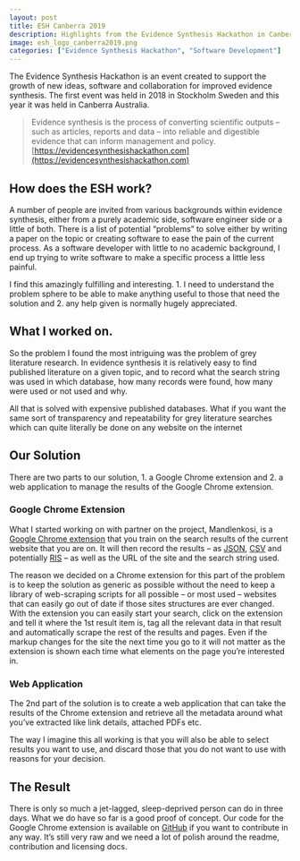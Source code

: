 ```yaml
---
layout: post
title: ESH Canberra 2019
description: Highlights from the Evidence Synthesis Hackathon in Canberra—collaborating on open-source tools, software development, and scientific innovation.
image: esh_logo_canberra2019.png
categories: ["Evidence Synthesis Hackathon", "Software Development"]
---
```


The Evidence Synthesis Hackathon is an event created to support the growth of new ideas, software and collaboration for improved evidence synthesis. The first event was held in 2018 in Stockholm Sweden and this year it was held in Canberra Australia.

> Evidence synthesis is the process of converting scientific outputs – such as articles, reports and data – into reliable and digestible evidence that can inform management and policy.
> [https://evidencesynthesishackathon.com](https://evidencesynthesishackathon.com)

## How does the ESH work?

A number of people are invited from various backgrounds within evidence synthesis, either from a purely academic side, software engineer side or a little of both. There is a list of potential “problems” to solve either by writing a paper on the topic or creating software to ease the pain of the current process. As a software developer with little to no academic background, I end up trying to write software to make a specific process a little less painful.

I find this amazingly fulfilling and interesting. 1. I need to understand the problem sphere to be able to make anything useful to those that need the solution and 2. any help given is normally hugely appreciated.

## What I worked on.

So the problem I found the most intriguing was the problem of grey literature research. In evidence synthesis it is relatively easy to find published literature on a given topic, and to record what the search string was used in which database, how many records were found, how many were used or not used and why.

All that is solved with expensive published databases. What if you want the same sort of transparency and repeatability for grey literature searches which can quite literally be done on any website on the internet

## Our Solution

There are two parts to our solution, 1. a Google Chrome extension and 2. a web application to manage the results of the Google Chrome extension.

### Google Chrome Extension

What I started working on with partner on the project, Mandlenkosi, is a [Google Chrome extension](https://developer.chrome.com/extensions) that you train on the search results of the current website that you are on. It will then record the results – as [JSON](https://en.wikipedia.org/wiki/JSON), [CSV](https://en.wikipedia.org/wiki/Comma-separated_values) and potentially [RIS](https://en.wikipedia.org/wiki/RIS_(file_format)) – as well as the URL of the site and the search string used.

The reason we decided on a Chrome extension for this part of the problem is to keep the solution as generic as possible without the need to keep a library of web-scraping scripts for all possible – or most used – websites that can easily go out of date if those sites structures are ever changed. With the extension you can easily start your search, click on the extension and tell it where the 1st result item is, tag all the relevant data in that result and automatically scrape the rest of the results and pages. Even if the markup changes for the site the next time you go to it will not matter as the extension is shown each time what elements on the page you’re interested in.

### Web Application

The 2nd part of the solution is to create a web application that can take the results of the Chrome extension and retrieve all the metadata around what you’ve extracted like link details, attached PDFs etc.

The way I imagine this all working is that you will also be able to select results you want to use, and discard those that you do not want to use with reasons for your decision.

## The Result

There is only so much a jet-lagged, sleep-deprived person can do in three days. What we do have so far is a good proof of concept. Our code for the Google Chrome extension is available on [GitHub](https://github.com/ESHackathon/grey-literature-recorder) if you want to contribute in any way. It’s still very raw and we need a lot of polish around the readme, contribution and licensing docs.
